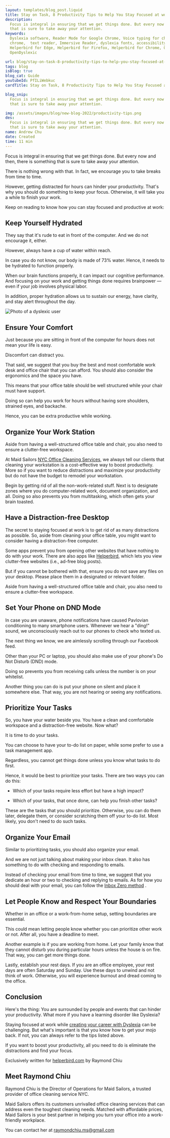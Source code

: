 ```yaml
---
layout: templates/blog_post.liquid
title: Stay on Task, 8 Productivity Tips to Help You Stay Focused at work
description:
  Focus is integral in ensuring that we get things done. But every now and then, there is something
  that is sure to take away your attention.
keywords:
  Dyslexia software, Reader Mode for Google Chrome, Voice typing for chrome, Text to speech for
  chrome,  text reader, Immersive Reader, dyslexia fonts, accessibility software, dyslexia software,
  Helperbird for Edge, Helperbird for Firefox, Helperbird for Chrome, Opendyslexic for Chrome,
  OpenDyslexic

url: blog/stay-on-task-8-productivity-tips-to-help-you-stay-focused-at-work/
tags: blog
isBlog: true
blog_cat: Guide
youtubeId: PfILiWebkuc
cardTitle: Stay on Task, 8 Productivity Tips to Help You Stay Focused at Work

blog_snip:
  Focus is integral in ensuring that we get things done. But every now and then, there is something
  that is sure to take away your attention.

img: /assets/images/blog/new-blog-2022/productivity-tips.png
des:
  Focus is integral in ensuring that we get things done. But every now and then, there is something
  that is sure to take away your attention.
name: Andrew Chu
date: Created
time: 11 min
---
```


Focus is integral in ensuring that we get things done. But every now and then, there is something
that is sure to take away your attention.

There is nothing wrong with that. In fact, we encourage you to take breaks from time to time.

However, getting distracted for hours can hinder your productivity. That's why you should do
something to keep your focus. Otherwise, it will take you a while to finish your work.

Keep on reading to know how you can stay focused and productive at work:

## Keep Yourself Hydrated

They say that it's rude to eat in front of the computer. And we do not encourage it, either.

However, always have a cup of water within reach.

In case you do not know, our body is made of 73% water. Hence, it needs to be hydrated to function
properly.

When our brain functions properly, it can impact our cognitive performance. And focusing on your
work and getting things done requires brainpower — even if your job involves physical labor.

In addition, proper hydration allows us to sustain our energy, have clarity, and stay alert
throughout the day.

![Photo of a dyslexic user](/assets/images/blog/stay-on-task-8-productivity-tips-to-help-you-stay-focused-at-work/stay-on-task-8-productivity-tips-to-help-you-stay-focused-at-work.jpg)

## Ensure Your Comfort

Just because you are sitting in front of the computer for hours does not mean your life is easy.

Discomfort can distract you.

That said, we suggest that you buy the best and most comfortable work desk and office chair that you
can afford. You should also consider the ergonomics and the space you have.

This means that your office table should be well structured while your chair must have support.

Doing so can help you work for hours without having sore shoulders, strained eyes, and backache.

Hence, you can be extra productive while working.

## Organize Your Work Station

Aside from having a well-structured office table and chair, you also need to ensure a clutter-free
workspace.

At Maid Sailors
[NYC Office Cleaning Services](https://maidsailors.com/office-cleaning-services-nyc/), we always
tell our clients that cleaning your workstation is a cost-effective way to boost productivity. More
so if you want to reduce distractions and maximize your productivity but do not have the budget to
remodel your workstation.

Begin by getting rid of all the non-work-related stuff. Next is to designate zones where you do
computer-related work, document organization, and all. Doing so also prevents you from multitasking,
which often gets your brain toasted.

## Have a Distraction-free Desktop

The secret to staying focused at work is to get rid of as many distractions as possible. So, aside
from cleaning your office table, you might want to consider having a distraction-free computer.

Some apps prevent you from opening other websites that have nothing to do with your work. There are
also apps like [Helperbird](/pricing/), which lets you view clutter-free websites (i.e., ad-free
blog posts).

But if you cannot be bothered with that, ensure you do not save any files on your desktop. Please
place them in a designated or relevant folder.

Aside from having a well-structured office table and chair, you also need to ensure a clutter-free
workspace.

## Set Your Phone on DND Mode

In case you are unaware, phone notifications have caused Pavlovian conditioning to many smartphone
users. Whenever we hear a "ding!" sound, we unconsciously reach out to our phones to check who
texted us.

The next thing we know, we are aimlessly scrolling through our Facebook feed.

Other than your PC or laptop, you should also make use of your phone's Do Not Disturb (DND) mode.

Doing so prevents you from receiving calls unless the number is on your whitelist.

Another thing you can do is put your phone on silent and place it somewhere else. That way, you are
not hearing or seeing any notifications.

## Prioritize Your Tasks

So, you have your water beside you. You have a clean and comfortable workspace and a
distraction-free website. Now what?

It is time to do your tasks.

You can choose to have your to-do list on paper, while some prefer to use a task management app.

Regardless, you cannot get things done unless you know what tasks to do first.

Hence, it would be best to prioritize your tasks. There are two ways you can do this:

- Which of your tasks require less effort but have a high impact?

- Which of your tasks, that once done, can help you finish other tasks?

These are the tasks that you should prioritize. Otherwise, you can do them later, delegate them, or
consider scratching them off your to-do list. Most likely, you don't need to do such tasks.

## Organize Your Email

Similar to prioritizing tasks, you should also organize your email.

And we are not just talking about making your inbox clean. It also has something to do with checking
and responding to emails.

Instead of checking your email from time to time, we suggest that you dedicate an hour or two to
checking and replying to emails. As for how you should deal with your email, you can follow the
[Inbox Zero method](https://www.youtube.com/watch?v=rfFrOO2N_vU) .

## Let People Know and Respect Your Boundaries

Whether in an office or a work-from-home setup, setting boundaries are essential.

This could mean letting people know whether you can prioritize other work or not. After all, you
have a deadline to meet.

Another example is if you are working from home. Let your family know that they cannot disturb you
during particular hours unless the house is on fire. That way, you can get more things done.

Lastly, establish your rest days. If you are an office employee, your rest days are often Saturday
and Sunday. Use these days to unwind and not think of work. Otherwise, you will experience burnout
and dread coming to the office.

## Conclusion

Here's the thing: You are surrounded by people and events that can hinder your productivity. What
more if you have a learning disorder like Dyslexia?

Staying focused at work while
[creating your career with Dyslexia](https://www.youtube.com/watch?v=rfFrOO2N_vU) can be
challenging. But what's important is that you know how to get your mojo back. If not, you can always
refer to the tips listed above.

If you want to boost your productivity, all you need to do is eliminate the distractions and find
your focus.

Exclusively written for [helperbird.com](https://www.helperbird.com) by Raymond Chiu

## Meet Raymond Chiu

Raymond Chiu is the Director of Operations for Maid Sailors, a trusted provider of office cleaning
service NYC.

Maid Sailors offers its customers unrivalled office cleaning services that can address even the
toughest cleaning needs. Matched with affordable prices, Maid Sailors is your best partner in
helping you turn your office into a work-friendly workplace.

You can contact her at raymondchiu.ms@gmail.com
